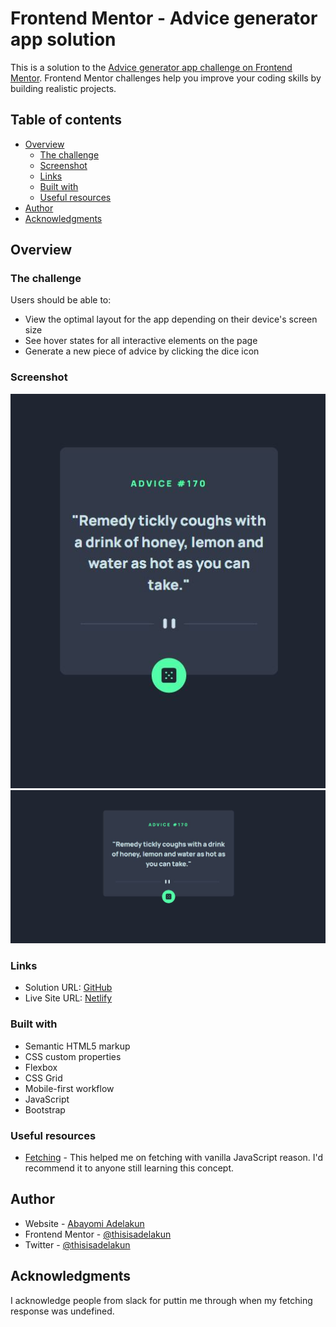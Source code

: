# Frontend Mentor - Advice generator app solution

This is a solution to the [Advice generator app challenge on Frontend Mentor](https://www.frontendmentor.io/challenges/advice-generator-app-QdUG-13db). Frontend Mentor challenges help you improve your coding skills by building realistic projects.

## Table of contents

- [Overview](#overview)
  - [The challenge](#the-challenge)
  - [Screenshot](#screenshot)
  - [Links](#links)
  - [Built with](#built-with)
  - [Useful resources](#useful-resources)
- [Author](#author)
- [Acknowledgments](#acknowledgments)

## Overview

### The challenge

Users should be able to:

- View the optimal layout for the app depending on their device's screen size
- See hover states for all interactive elements on the page
- Generate a new piece of advice by clicking the dice icon

### Screenshot

![](./Assets/Advice%20Mobile%20SS.JPG)
![](./Assets/Advice%20Desktop%20SS.PNG)

### Links

- Solution URL: [GitHub](https://github.com/thisisadelakun/Advice-generator-app)
- Live Site URL: [Netlify](https://adelakunadvice.netlify.app/)


### Built with

- Semantic HTML5 markup
- CSS custom properties
- Flexbox
- CSS Grid
- Mobile-first workflow
- JavaScript
- Bootstrap

### Useful resources

- [Fetching](https://vanillajstoolkit.com/reference/ajax/fetch/#:~:text=Basic%20Syntax,json()%20.) - This helped me on fetching with vanilla JavaScript reason. I'd recommend it to anyone still learning this concept.

## Author

- Website - [Abayomi Adelakun](https://adelakunportfolio.netlify.app/)
- Frontend Mentor - [@thisisadelakun](https://www.frontendmentor.io/profile/thisisadelakun)
- Twitter - [@thisisadelakun](https://www.twitter.com/thisisadelakun)

## Acknowledgments

I acknowledge people from slack for puttin me through when my fetching response was undefined.
